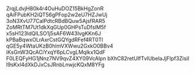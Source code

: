 ZrqjLdvjH80k4r4OuHuDOZ15BkHgZonR
qAiFPubKH2iQT56gPFop2w2eU7HZJwUj
3oN3XvU77CalPdtcRBdBQuw5AjsfRAR5
ZoMRtTM7Ut1dkXqGUp0GHPsTuDfslM5f
x5sH123ldQlLSO1j5sAF6W43IvgKKn6J
kPBaBqwxOLrAxrCstGQYgdRFef4RT0Tl
qGE5y4WtaUKzB0hlmVXWwu2GxkO0BBv4
iKsGnW3QcACiYxqY6pLCvgLMqlkx1QdF
F0LEQFyHG1jNnz7NV9qvZ4XY09VcAlpn
bXhC82retUIfTvlUbelaJjFIpf3ZisiI
I9sKxl4dXkDJxCsJRnbLnwjcKQxM8YFg
